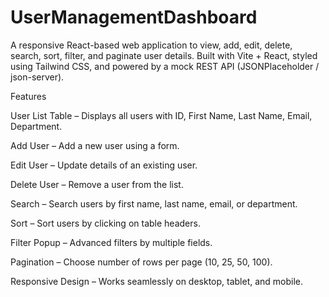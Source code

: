 # UserManagementDashboard

A responsive React-based web application to view, add, edit, delete, search, sort, filter, and paginate user details.
Built with Vite + React, styled using Tailwind CSS, and powered by a mock REST API (JSONPlaceholder / json-server).

Features

 User List Table – Displays all users with ID, First Name, Last Name, Email, Department.

 Add User – Add a new user using a form.

 Edit User – Update details of an existing user.

 Delete User – Remove a user from the list.

 Search – Search users by first name, last name, email, or department.

 Sort – Sort users by clicking on table headers.

 Filter Popup – Advanced filters by multiple fields.

 Pagination – Choose number of rows per page (10, 25, 50, 100).

 Responsive Design – Works seamlessly on desktop, tablet, and mobile.
